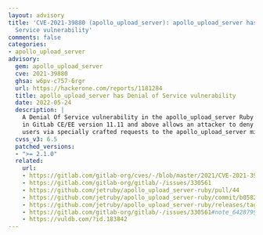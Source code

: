 ```yaml
---
layout: advisory
title: 'CVE-2021-39880 (apollo_upload_server): apollo_upload_server has Denial of
  Service vulnerability'
comments: false
categories:
- apollo_upload_server
advisory:
  gem: apollo_upload_server
  cve: 2021-39880
  ghsa: w6pv-c757-6rgr
  url: https://hackerone.com/reports/1181284
  title: apollo_upload_server has Denial of Service vulnerability
  date: 2022-05-24
  description: |
    A Denial Of Service vulnerability in the apollo_upload_server Ruby gem
    in GitLab CE/EE version 11.11 and above allows an attacker to deny access to all
    users via specially crafted requests to the apollo_upload_server middleware.
  cvss_v3: 6.5
  patched_versions:
  - ">= 2.1.0"
  related:
    url:
    - https://gitlab.com/gitlab-org/cves/-/blob/master/2021/CVE-2021-39880.json
    - https://gitlab.com/gitlab-org/gitlab/-/issues/330561
    - https://github.com/jetruby/apollo_upload_server-ruby/pull/44
    - https://github.com/jetruby/apollo_upload_server-ruby/commit/b0582c1a3e458eee3c994fb38278bd0221f20486
    - https://github.com/jetruby/apollo_upload_server-ruby/releases/tag/2.1.0
    - https://gitlab.com/gitlab-org/gitlab/-/issues/330561#note_642879964
    - https://vuldb.com/?id.183842
---
```

